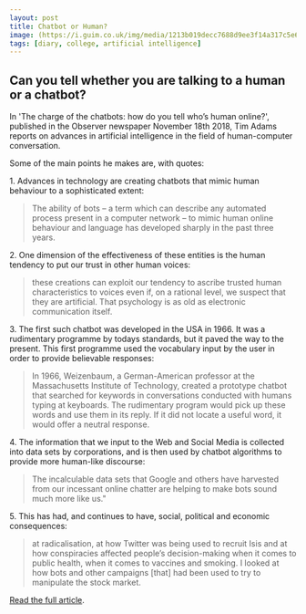 ```yaml
---
layout: post
title: Chatbot or Human?
image: (https://i.guim.co.uk/img/media/1213b019decc7688d9ee3f14a317c5e6548d15a6/242_130_2377_1426/master/2377.jpg?width=1300&quality=85&auto=format&fit=max&s=19c8fe1a290e867631cb731855ad3558)
tags: [diary, college, artificial intelligence]
---
```

 
<h2>Can you tell whether you are talking to a human or a chatbot?</h2>

In 'The charge of the chatbots: how do you tell who’s human online?', published in the Observer newspaper November 18th 2018, Tim Adams reports on advances in artificial intelligence in the field of human-computer conversation.

Some of the main points he makes are, with quotes:

<p>1. Advances in technology are creating chatbots that mimic human behaviour to a sophisticated extent:</p>

> The ability of bots – a term which can describe any automated process present in a computer network – to mimic human online behaviour and language has developed sharply in the past three years.

<p>2. One dimension of the effectiveness of these entities is the human tendency to put our trust in other human voices:</p>

> these creations can exploit our tendency to ascribe trusted human characteristics to voices even if, on a rational level, we suspect that they are artificial. That psychology is as old as electronic communication itself.

<p>3. The first such chatbot was developed in the USA in 1966. It was a rudimentary programme by todays standards, but it paved the way to the present. This first programme used the vocabulary input by the user in order to provide believable responses:</p>

> In 1966, Weizenbaum, a German-American professor at the Massachusetts Institute of Technology, created a prototype chatbot that searched for keywords in conversations conducted with humans typing at keyboards. The rudimentary program would pick up these words and use them in its reply. If it did not locate a useful word, it would offer a neutral response.

<p>4. The information that we input to the Web and Social Media is collected into data sets by corporations, and is then used by chatbot algorithms to provide more human-like discourse:</p>

> The incalculable data sets that Google and others have harvested from our incessant online chatter are helping to make bots sound much more like us."

<p>5. This has had, and continues to have,  social, political and economic consequences:</p>

> at radicalisation, at how Twitter was being used to recruit Isis and at how conspiracies affected people’s decision-making when it comes to public health, when it comes to vaccines and smoking. I looked at how bots and other campaigns [that] had been used to try to manipulate the stock market.

<a href="https://www.theguardian.com/technology/2018/nov/18/how-can-you-tell-who-is-human-online-chatbots?CMP=share_btn_tw">Read the full article</a>. 
